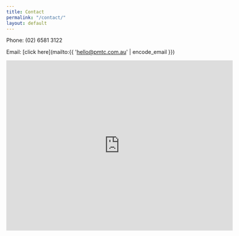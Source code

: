 ```yaml
---
title: Contact
permalink: "/contact/"
layout: default
---
```


Phone: (02) 6581 3122

Email: [click here](mailto:{{ 'hello@pmtc.com.au' | encode_email }})

<iframe src="https://www.google.com/maps/embed?pb=!1m18!1m12!1m3!1d3403.4671235544192!2d152.88021631615274!3d-31.456333981390763!2m3!1f0!2f0!3f0!3m2!1i1024!2i768!4f13.1!3m3!1m2!1s0x6b9dff6da92328f5%3A0x9f3b717d29c9fdd6!2sPort+Macquarie+Tender+Centre!5e0!3m2!1sen!2sau!4v1501491880274" width="600" height="450" frameborder="0" style="border:0" allowfullscreen></iframe>